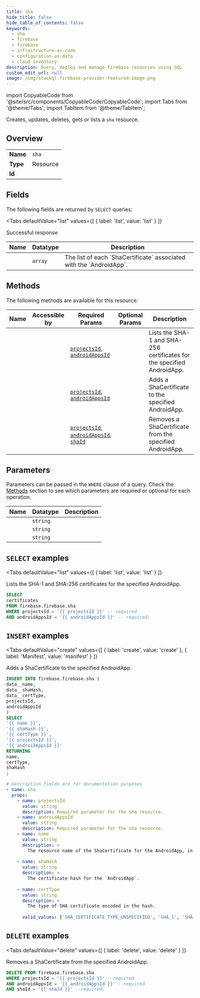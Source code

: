 ```yaml
--- 
title: sha
hide_title: false
hide_table_of_contents: false
keywords:
  - sha
  - firebase
  - firebase
  - infrastructure-as-code
  - configuration-as-data
  - cloud inventory
description: Query, deploy and manage firebase resources using SQL
custom_edit_url: null
image: /img/stackql-firebase-provider-featured-image.png
---
```


import CopyableCode from '@site/src/components/CopyableCode/CopyableCode';
import Tabs from '@theme/Tabs';
import TabItem from '@theme/TabItem';

Creates, updates, deletes, gets or lists a <code>sha</code> resource.

## Overview
<table><tbody>
<tr><td><b>Name</b></td><td><code>sha</code></td></tr>
<tr><td><b>Type</b></td><td>Resource</td></tr>
<tr><td><b>Id</b></td><td><CopyableCode code="firebase.firebase.sha" /></td></tr>
</tbody></table>

## Fields

The following fields are returned by `SELECT` queries:

<Tabs
    defaultValue="list"
    values={[
        { label: 'list', value: 'list' }
    ]}
>
<TabItem value="list">

Successful response

<table>
<thead>
    <tr>
    <th>Name</th>
    <th>Datatype</th>
    <th>Description</th>
    </tr>
</thead>
<tbody>
<tr>
    <td><CopyableCode code="certificates" /></td>
    <td><code>array</code></td>
    <td>The list of each `ShaCertificate` associated with the `AndroidApp`.</td>
</tr>
</tbody>
</table>
</TabItem>
</Tabs>

## Methods

The following methods are available for this resource:

<table>
<thead>
    <tr>
    <th>Name</th>
    <th>Accessible by</th>
    <th>Required Params</th>
    <th>Optional Params</th>
    <th>Description</th>
    </tr>
</thead>
<tbody>
<tr>
    <td><a href="#list"><CopyableCode code="list" /></a></td>
    <td><CopyableCode code="select" /></td>
    <td><a href="#parameter-projectsId"><code>projectsId</code></a>, <a href="#parameter-androidAppsId"><code>androidAppsId</code></a></td>
    <td></td>
    <td>Lists the SHA-1 and SHA-256 certificates for the specified AndroidApp.</td>
</tr>
<tr>
    <td><a href="#create"><CopyableCode code="create" /></a></td>
    <td><CopyableCode code="insert" /></td>
    <td><a href="#parameter-projectsId"><code>projectsId</code></a>, <a href="#parameter-androidAppsId"><code>androidAppsId</code></a></td>
    <td></td>
    <td>Adds a ShaCertificate to the specified AndroidApp.</td>
</tr>
<tr>
    <td><a href="#delete"><CopyableCode code="delete" /></a></td>
    <td><CopyableCode code="delete" /></td>
    <td><a href="#parameter-projectsId"><code>projectsId</code></a>, <a href="#parameter-androidAppsId"><code>androidAppsId</code></a>, <a href="#parameter-shaId"><code>shaId</code></a></td>
    <td></td>
    <td>Removes a ShaCertificate from the specified AndroidApp.</td>
</tr>
</tbody>
</table>

## Parameters

Parameters can be passed in the `WHERE` clause of a query. Check the [Methods](#methods) section to see which parameters are required or optional for each operation.

<table>
<thead>
    <tr>
    <th>Name</th>
    <th>Datatype</th>
    <th>Description</th>
    </tr>
</thead>
<tbody>
<tr id="parameter-androidAppsId">
    <td><CopyableCode code="androidAppsId" /></td>
    <td><code>string</code></td>
    <td></td>
</tr>
<tr id="parameter-projectsId">
    <td><CopyableCode code="projectsId" /></td>
    <td><code>string</code></td>
    <td></td>
</tr>
<tr id="parameter-shaId">
    <td><CopyableCode code="shaId" /></td>
    <td><code>string</code></td>
    <td></td>
</tr>
</tbody>
</table>

## `SELECT` examples

<Tabs
    defaultValue="list"
    values={[
        { label: 'list', value: 'list' }
    ]}
>
<TabItem value="list">

Lists the SHA-1 and SHA-256 certificates for the specified AndroidApp.

```sql
SELECT
certificates
FROM firebase.firebase.sha
WHERE projectsId = '{{ projectsId }}' -- required
AND androidAppsId = '{{ androidAppsId }}' -- required;
```
</TabItem>
</Tabs>


## `INSERT` examples

<Tabs
    defaultValue="create"
    values={[
        { label: 'create', value: 'create' },
        { label: 'Manifest', value: 'manifest' }
    ]}
>
<TabItem value="create">

Adds a ShaCertificate to the specified AndroidApp.

```sql
INSERT INTO firebase.firebase.sha (
data__name,
data__shaHash,
data__certType,
projectsId,
androidAppsId
)
SELECT 
'{{ name }}',
'{{ shaHash }}',
'{{ certType }}',
'{{ projectsId }}',
'{{ androidAppsId }}'
RETURNING
name,
certType,
shaHash
;
```
</TabItem>
<TabItem value="manifest">

```yaml
# Description fields are for documentation purposes
- name: sha
  props:
    - name: projectsId
      value: string
      description: Required parameter for the sha resource.
    - name: androidAppsId
      value: string
      description: Required parameter for the sha resource.
    - name: name
      value: string
      description: >
        The resource name of the ShaCertificate for the AndroidApp, in the format: projects/PROJECT_IDENTIFIER/androidApps/APP_ID/sha/SHA_HASH * PROJECT_IDENTIFIER: the parent Project's [`ProjectNumber`](../projects#FirebaseProject.FIELDS.project_number) ***(recommended)*** or its [`ProjectId`](../projects#FirebaseProject.FIELDS.project_id). Learn more about using project identifiers in Google's [AIP 2510 standard](https://google.aip.dev/cloud/2510). Note that the value for PROJECT_IDENTIFIER in any response body will be the `ProjectId`. * APP_ID: the globally unique, Firebase-assigned identifier for the App (see [`appId`](../projects.androidApps#AndroidApp.FIELDS.app_id)). * SHA_HASH: the certificate hash for the App (see [`shaHash`](../projects.androidApps.sha#ShaCertificate.FIELDS.sha_hash)).
        
    - name: shaHash
      value: string
      description: >
        The certificate hash for the `AndroidApp`.
        
    - name: certType
      value: string
      description: >
        The type of SHA certificate encoded in the hash.
        
      valid_values: ['SHA_CERTIFICATE_TYPE_UNSPECIFIED', 'SHA_1', 'SHA_256']
```
</TabItem>
</Tabs>


## `DELETE` examples

<Tabs
    defaultValue="delete"
    values={[
        { label: 'delete', value: 'delete' }
    ]}
>
<TabItem value="delete">

Removes a ShaCertificate from the specified AndroidApp.

```sql
DELETE FROM firebase.firebase.sha
WHERE projectsId = '{{ projectsId }}' --required
AND androidAppsId = '{{ androidAppsId }}' --required
AND shaId = '{{ shaId }}' --required;
```
</TabItem>
</Tabs>
